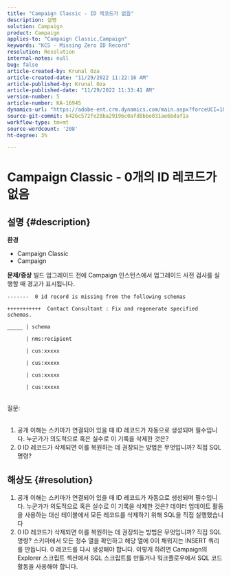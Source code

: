 ```yaml
---
title: "Campaign Classic - ID 레코드가 없음"
description: 설명
solution: Campaign
product: Campaign
applies-to: "Campaign Classic,Campaign"
keywords: "KCS - Missing Zero ID Record"
resolution: Resolution
internal-notes: null
bug: false
article-created-by: Krunal Oza
article-created-date: "11/29/2022 11:22:16 AM"
article-published-by: Krunal Oza
article-published-date: "11/29/2022 11:33:41 AM"
version-number: 5
article-number: KA-16945
dynamics-url: "https://adobe-ent.crm.dynamics.com/main.aspx?forceUCI=1&pagetype=entityrecord&etn=knowledgearticle&id=95a25d0f-d86f-ed11-9561-6045bd006a22"
source-git-commit: 6426c572fe28ba29196c0afd8bbe031ae6bdaf1a
workflow-type: tm+mt
source-wordcount: '208'
ht-degree: 3%

---
```


# Campaign Classic - 0개의 ID 레코드가 없음

## 설명 {#description}

<b>환경</b>
- Campaign Classic
- Campaign



<b>문제/증상</b>
빌드 업그레이드 전에 Campaign 인스턴스에서 업그레이드 사전 검사를 실행할 때 경고가 표시됩니다.


```
-------  0 id record is missing from the following schemas

+++++++++++  Contact Consultant : Fix and regenerate specified schemas.

_____ | schema                   

      | nms:recipient            

      | cus:xxxxx     

      | cus:xxxxx         

      | cus:xxxxx        

      | cus:xxxxx
```

<br>질문:<br><br>


1. 공개 이해는 스키마가 연결되어 있을 때 ID 레코드가 자동으로 생성되며 필수입니다. 누군가가 의도적으로 혹은 실수로 이 기록을 삭제한 것은?
2. 0 ID 레코드가 삭제되면 이를 복원하는 데 권장되는 방법은 무엇입니까? 직접 SQL 명령?



## 해상도 {#resolution}


1. 공개 이해는 스키마가 연결되어 있을 때 ID 레코드가 자동으로 생성되며 필수입니다. 누군가가 의도적으로 혹은 실수로 이 기록을 삭제한 것은? 데이터 업데이트 활동을 사용하는 대신 테이블에서 모든 레코드를 삭제하기 위해 SQL을 직접 실행했습니다
2. 0 ID 레코드가 삭제되면 이를 복원하는 데 권장되는 방법은 무엇입니까? 직접 SQL 명령? 스키마에서 모든 정수 열을 확인하고 해당 열에 0이 채워지는 INSERT 쿼리를 만듭니다. 0 레코드를 다시 생성해야 합니다. 이렇게 하려면 Campaign의 Explorer 스크립트 섹션에서 SQL 스크립트를 만들거나 워크플로우에서 SQL 코드 활동을 사용해야 합니다.

